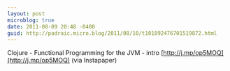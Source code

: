 ```yaml
---
layout: post
microblog: true
date: 2011-08-09 20:48 -0400
guid: http://padraic.micro.blog/2011/08/10/t101092476701519872.html
---
```

Clojure - Functional Programming for the JVM - intro [http://j.mp/op5MOQ](http://j.mp/op5MOQ) (via Instapaper)
